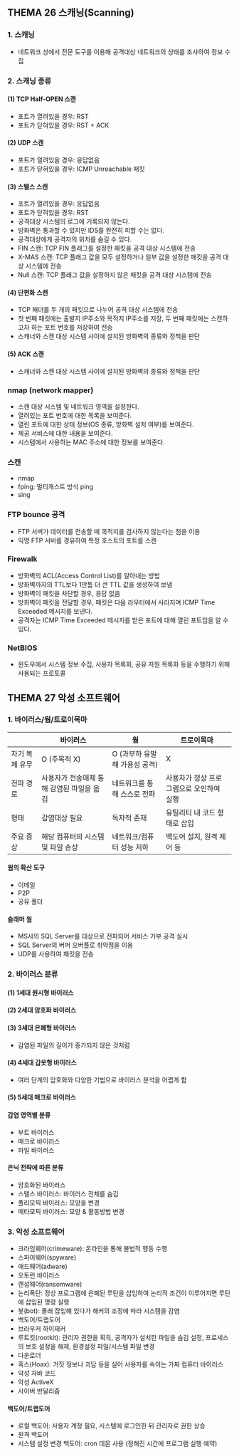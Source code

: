 ## **THEMA 26 스캐닝(Scanning)**

### 1. 스캐닝
- 네트워크 상에서 전문 도구를 이용해 공격대상 네트워크의 상태를 조사하여 정보 수집

### 2. 스캐닝 종류
#### (1) TCP Half-OPEN 스캔
- 포트가 열려있을 경우: RST
- 포트가 닫혀있을 경우: RST + ACK

#### (2) UDP 스캔
- 포트가 열려있을 경우: 응답없음
- 포트가 닫혀있을 경우: ICMP Unreachable 패킷

#### (3) 스텔스 스캔
- 포트가 열려있을 경우: 응답없음
- 포트가 닫혀있을 경우: RST
- 공격대상 시스템의 로그에 기록되지 않는다.
- 방화벽은 통과할 수 있지만 IDS를 완전히 피할 수는 없다.
- 공격대상에게 공격자의 위치를 숨길 수 있다.
- FIN 스캔: TCP FIN 플래그를 설정한 패킷을 공격 대상 시스템에 전송
- X-MAS 스캔: TCP 플래그 값을 모두 설정하거나 일부 값을 설정한 패킷을 공격 대상 시스템에 전송
- Null 스캔: TCP 플래그 값을 설정하지 않은 패킷을 공격 대상 시스템에 전송

#### (4) 단편화 스캔
- TCP 해더를 두 개의 패킷으로 나누어 공격 대상 시스템에 전송
- 첫 번째 패킷에는 출발지 IP주소와 목적지 IP주소를 저장, 두 번째 패킷에는 스캔하고자 하는 포트 번호를 저장하여 전송
- 스캐너와 스캔 대상 시스템 사이에 설치된 방화벽의 종류와 정책을 판단

#### (5) ACK 스캔
- 스캐너와 스캔 대상 시스템 사이에 설치된 방화벽의 종류와 정책을 판단

### nmap (network mapper)
- 스캔 대상 시스템 및 네트워크 영역을 설정한다.
- 열려있는 포트 번호에 대한 목록을 보여준다.
- 열린 포트에 대한 상태 정보(OS 종류, 방화벽 설치 여부)를 보여준다.
- 제공 서비스에 대한 내용을 보여준다.
- 시스템에서 사용하는 MAC 주소에 대한 정보를 보여준다.

### 스캔
- nmap
- fping: 멀티캐스트 방식 ping
- sing

### FTP bounce 공격
- FTP 서버가 데이터를 전송할 때 목적지를 검사하지 않는다는 점을 이용
- 익명 FTP 서버를 경유하여 특정 호스트의 포트를 스캔

### Firewalk
- 방화벽의 ACL(Access Control List)를 알아내는 방법
- 방화벽까지의 TTL보다 1만틈 더 큰 TTL 값을 생성하여 보냄
- 방화벽이 패킷을 차단할 경우, 응답 없음
- 방화벽이 패킷을 전달할 경우, 패킷은 다음 라우터에서 사라지며 ICMP Time Exceeded 메시지를 보낸다.
- 공격자는 ICMP Time Exceeded 메시지를 받은 포트에 대해 열린 포트임을 알 수 있다.

### NetBIOS
- 윈도우에서 시스템 정보 수집, 사용자 목록화, 공유 자원 목록화 등을 수행하기 위해 사용되는 프로토콜



## **THEMA 27 악성 소프트웨어**

### 1. 바이러스/웜/트로이목마
| |바이러스|웜|트로이목마|
|---|---|---|---|
|자기 복제 유무|O (주목적 X)|O (과부하 유발해 가용성 공격)|X|
|전파 경로|사용자가 전송매체 통해 감염된 파일을 옮김|네트워크를 통해 스스로 전파|사용자가 정상 프로그램으로 오인하여 실행|
|형태|감염대상 필요|독자적 존재|유틸리티 내 코드 형태로 삽입|
|주요 증상|해당 컴퓨터의 시스템 및 파일 손상|네트워크/컴퓨터 성능 저하|백도어 설치, 원격 제어 등|

#### 웜의 확산 도구
- 이메일
- P2P
- 공유 폴더

#### 슬래머 웜
- MS사의 SQL Server를 대상으로 전파되어 서비스 거부 공격 실시
- SQL Server의 버퍼 오버플로 취약점을 이용
- UDP를 사용하여 패킷을 전송

### 2. 바이러스 분류
#### (1) 1세대 원시형 바이러스
#### (2) 2세대 암호화 바이러스
#### (3) 3세대 은폐형 바이러스
- 감염된 파일의 길이가 증가되지 않은 것처럼
#### (4) 4세대 갑옷형 바이러스
- 여러 단계의 암호화와 다양한 기법으로 바이러스 분석을 어렵게 함
#### (5) 5세대 매크로 바이러스

#### 감염 영역별 분류
- 부트 바이러스
- 매크로 바이러스
- 파일 바이러스

#### 은닉 전략에 따른 분류
- 암호화된 바이러스
- 스텔스 바이러스: 바이러스 전체를 숨김
- 폴리모픽 바이러스: 모양을 변경
- 메타모픽 바이러스: 모양 & 활동방법 변경

### 3. 악성 소프트웨어
- 크라임웨어(crimeware): 온라인을 통해 불법적 행동 수행
- 스파이웨어(spyware)
- 애드웨어(adware)
- 오토런 바이러스
- 랜섬웨어(ransomware)
- 논리폭탄: 정상 프로그램에 은폐된 루틴을 삽입하여 논리적 조건이 이루어지면 루틴에 삽입된 명령 실행
- 봇(bot): 몰래 잡입해 있다가 해커의 조정에 따라 시스템을 감염
- 백도어/트랩도어
- 브라우저 하이재커
- 루트킷(rootkit): 관리자 권한을 획득, 공격자가 설치한 파일을 숨김 설정, 프로세스의 보호 설정을 해제, 환경설정 파일/시스템 파일 변경
- 다운로더
- 혹스(Hoax): 거짓 정보나 괴담 등을 실어 사용자를 속이는 가짜 컴퓨터 바이러스
- 악성 자바 코드
- 악성 ActiveX
- 사이버 반달리즘

#### 백도어/트랩도어
- 로컬 백도어: 사용자 계정 필요, 시스템에 로그인한 뒤 관리자로 권한 상승
- 원격 백도어
- 시스템 설정 변경 백도어: cron 데몬 사용 (정해진 시간에 프로그램 실행 예약)




